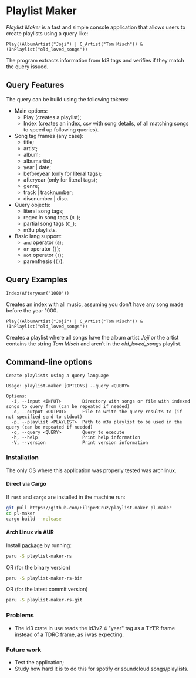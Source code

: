 # Playlist Maker

_Playlist Maker_ is a fast and simple console application that allows users to create playlists using a query like:

```none
Play((AlbumArtist("Joji") | C_Artist("Tom Misch")) & !InPlaylist("old_loved_songs"))
```

The program extracts information from Id3 tags and verifies if they match the query issued.  

## Query Features

The query can be build using the following tokens:

- Main options:
  - Play (creates a playlist);
  - Index (creates an index, csv with song details, of all matching songs to speed up following queries).
- Song tag frames (any case):
  - title;
  - artist;
  - album;
  - albumartist;
  - year | date;
  - beforeyear (only for literal tags);
  - afteryear (only for literal tags);
  - genre;
  - track | tracknumber;
  - discnumber | disc.
- Query objects:
  - literal song tags;
  - regex in song tags (`R_`);
  - partial song tags (`C_`);
  - m3u playlists.
- Basic lang support:
  - `and` operator (`&`);
  - `or` operator (`|`);
  - `not` operator (`!`);
  - parenthesis (`()`).

## Query Examples

```none
Index(Afteryear("1000"))
```

Creates an index with all music, assuming you don't have any song made before the year 1000.

```none
Play((AlbumArtist("Joji") | C_Artist("Tom Misch")) & !InPlaylist("old_loved_songs"))
```

Creates a playlist where all songs have the album artist _Joji_ or the artist contains the string _Tom Misch_ and aren't in the _old_loved_songs_ playlist.

## Command-line options

```
Create playlists using a query language

Usage: playlist-maker [OPTIONS] --query <QUERY>

Options:
  -i, --input <INPUT>        Directory with songs or file with indexed songs to query from (can be repeated if needed)
  -o, --output <OUTPUT>      File to write the query results to (if not specified send to stdout)
  -p, --playlist <PLAYLIST>  Path to m3u playlist to be used in the query (can be repeated if needed)
  -q, --query <QUERY>        Query to execute
  -h, --help                 Print help information
  -V, --version              Print version information
```

### Installation

The only OS where this application was properly tested was archlinux.

#### Direct via Cargo

If `rust` and `cargo` are installed in the machine run:

``` sh
git pull https://github.com/FilipeMCruz/playlist-maker pl-maker
cd pl-maker
cargo build --release
```

#### Arch Linux via AUR

Install [package](https://aur.archlinux.org/packages/playlist-maker-rs) by running:

``` sh
paru -S playlist-maker-rs
```

OR (for the binary version)

``` sh
paru -S playlist-maker-rs-bin
```

OR (for the latest commit version)

``` sh
paru -S playlist-maker-rs-git
```

### Problems

- The id3 crate in use reads the id3v2.4 "year" tag as a TYER frame instead of a TDRC frame, as i was expecting.

### Future work

- Test the application;
- Study how hard it is to do this for spotify or soundcloud songs/playlists.
